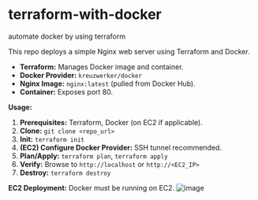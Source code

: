 # terraform-with-docker
automate docker by using terraform

This repo deploys a simple Nginx web server using Terraform and Docker.

* **Terraform:** Manages Docker image and container.
* **Docker Provider:** `kreuzwerker/docker`
* **Nginx Image:** `nginx:latest` (pulled from Docker Hub).
* **Container:** Exposes port 80.

**Usage:**

1. **Prerequisites:** Terraform, Docker (on EC2 if applicable).
2. **Clone:** `git clone <repo_url>`
3. **Init:** `terraform init`
4. **(EC2) Configure Docker Provider:** SSH tunnel recommended.
5. **Plan/Apply:** `terraform plan`, `terraform apply`
6. **Verify:** Browse to `http://localhost` or `http://<EC2_IP>`
7. **Destroy:** `terraform destroy`

**EC2 Deployment:** Docker must be running on EC2.
![image](https://github.com/user-attachments/assets/408a67b5-3b3e-4504-8f7d-77c4257d2e33)
